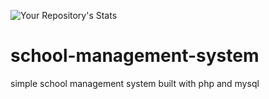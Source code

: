 ![Your Repository's Stats](https://github-readme-stats.vercel.app/api?username=Your_GitHub_Username&show_icons=true)
# school-management-system
simple school management system built with php and mysql

